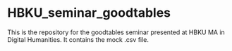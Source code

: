 # HBKU_seminar_goodtables

This is the repository for the goodtables seminar presented at HBKU MA in Digital Humanities. It contains the mock .csv file. 
